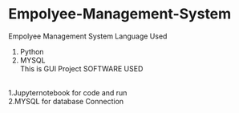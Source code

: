 # Empolyee-Management-System
Empolyee Management System 
Language Used
1. Python
2. MYSQL
   <br>
This is GUI Project
  SOFTWARE USED
 <br>
 1.Jupyternotebook for code and run
<br>
2.MYSQL for database Connection 
